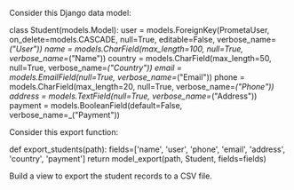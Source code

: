 Consider this Django data model:

class Student(models.Model):
    user = models.ForeignKey(PrometaUser, on_delete=models.CASCADE, null=True, editable=False, verbose_name=_("User"))
    name = models.CharField(max_length=100, null=True, verbose_name=_("Name"))
    country = models.CharField(max_length=50, null=True, verbose_name=_("Country"))
    email = models.EmailField(null=True, verbose_name=_("Email"))
    phone = models.CharField(max_length=20, null=True, verbose_name=_("Phone"))
    address = models.TextField(null=True, verbose_name=_("Address"))
    payment = models.BooleanField(default=False, verbose_name=_("Payment"))

Consider this export function:

def export_students(path):
    fields=['name', 'user', 'phone', 'email', 'address', 'country', 'payment']
    return model_export(path, Student, fields=fields)


Build a view to export the student records to a CSV file.

